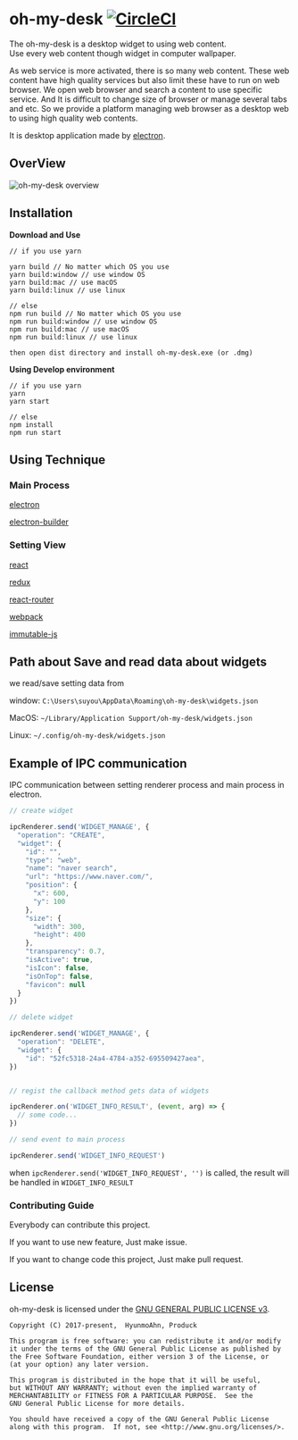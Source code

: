 # oh-my-desk [![CircleCI](https://circleci.com/gh/AhKi/oh-my-desk.svg?style=shield&circle-token=f779ef67e3b142774ebbf79072fe2f54c617d61a)](https://circleci.com/gh/AhKi/oh-my-desk)
The oh-my-desk is a desktop widget to using web content.<br/>
Use every web content though widget in computer wallpaper.

As web service is more activated, there is so many web content. These web content have high quality services but also limit these have to run on web browser. We open web browser and search a content to use specific service. And It is difficult to change size of browser or manage several tabs and etc. So we provide a platform managing web browser as a desktop web to using high quality web contents.

It is desktop application made by [electron](https://github.com/electron/electron).<br/>

## OverView

![oh-my-desk overview](https://user-images.githubusercontent.com/23732795/35629918-33849386-06e3-11e8-8e94-f4884455fa7c.gif)

## Installation

**Download and Use**
```
// if you use yarn

yarn build // No matter which OS you use
yarn build:window // use window OS
yarn build:mac // use macOS
yarn build:linux // use linux

// else
npm run build // No matter which OS you use
npm run build:window // use window OS
npm run build:mac // use macOS
npm run build:linux // use linux

then open dist directory and install oh-my-desk.exe (or .dmg)
```

**Using Develop environment**
```
// if you use yarn
yarn
yarn start

// else
npm install
npm run start
```


## Using Technique

### Main Process

[electron](https://github.com/electron/electron)

[electron-builder](https://github.com/electron-userland/electron-builder)


### Setting View

[react](https://github.com/facebook/react)

[redux](https://github.com/reactjs/redux)

[react-router](https://github.com/ReactTraining/react-router)

[webpack](https://github.com/webpack/webpack)

[immutable-js](https://github.com/facebook/immutable-js)

## Path about Save and read data about widgets

we read/save setting data from 

window: `C:\Users\suyou\AppData\Roaming\oh-my-desk\widgets.json`

MacOS: `~/Library/Application Support/oh-my-desk/widgets.json`

Linux: `~/.config/oh-my-desk/widgets.json`

## Example of IPC communication

IPC communication between setting renderer process and main process in electron.


```js
// create widget 

ipcRenderer.send('WIDGET_MANAGE', {
  "operation": "CREATE",
  "widget": {
    "id": "",
    "type": "web",
    "name": "naver search",
    "url": "https://www.naver.com/",
    "position": {
      "x": 600,
      "y": 100
    },
    "size": {
      "width": 300,
      "height": 400
    },
    "transparency": 0.7,
    "isActive": true,
    "isIcon": false,
    "isOnTop": false,
    "favicon": null
  }
})

// delete widget

ipcRenderer.send('WIDGET_MANAGE', {
  "operation": "DELETE",
  "widget": {
    "id": "52fc5318-24a4-4784-a352-695509427aea",
})


// regist the callback method gets data of widgets

ipcRenderer.on('WIDGET_INFO_RESULT', (event, arg) => {
  // some code...
})

// send event to main process

ipcRenderer.send('WIDGET_INFO_REQUEST')
```
when `ipcRenderer.send('WIDGET_INFO_REQUEST', '')` is called, the result will be handled in `WIDGET_INFO_RESULT`


### Contributing Guide

Everybody can contribute this project.

If you want to use new feature, Just make issue.

If you want to change code this project, Just make pull request.

## License
oh-my-desk is licensed under the [GNU GENERAL PUBLIC LICENSE v3](https://github.com/AhKi/oh-my-desk/blob/edit/read-me/LICENSE).
```
Copyright (C) 2017-present,  HyunmoAhn, Produck

This program is free software: you can redistribute it and/or modify
it under the terms of the GNU General Public License as published by
the Free Software Foundation, either version 3 of the License, or
(at your option) any later version.

This program is distributed in the hope that it will be useful,
but WITHOUT ANY WARRANTY; without even the implied warranty of
MERCHANTABILITY or FITNESS FOR A PARTICULAR PURPOSE.  See the
GNU General Public License for more details.

You should have received a copy of the GNU General Public License
along with this program.  If not, see <http://www.gnu.org/licenses/>.
```

